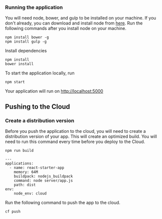 ### Running the application
You will need node, bower, and gulp to be installed on your machine. If you don't already, you can download and install node from <a href="https://nodejs.org/en/download/">here</a>. Run the following commands after you install node on your machine.

```
npm install bower -g
npm install gulp -g
```

Install dependencies
```
npm install
bower install
```

To start the application locally, run
```
npm start
```

Your application will run on <a href="http://localhost:5000">http://localhost:5000</a>

## Pushing to the Cloud

### Create a distribution version

Before you push the application to the cloud, you will need to create a distribution version of your app. This will create an optimized build. You will need to run this command every time before you deploy to the Cloud.

```
npm run build
```


```
---
applications:
  - name: react-starter-app
    memory: 64M
    buildpack: nodejs_buildpack
    command: node server/app.js
    path: dist
env:
    node_env: cloud
```
Run the following command to push the app to the cloud.
```
cf push
```
